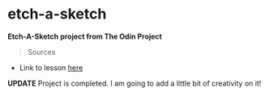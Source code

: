 # etch-a-sketch

**Etch-A-Sketch project from The Odin Project**

>Sources
- Link to lesson [here](https://www.theodinproject.com/lessons/foundations-etch-a-sketch)

**UPDATE**
Project is completed. I am going to add a little bit of creativity on it!